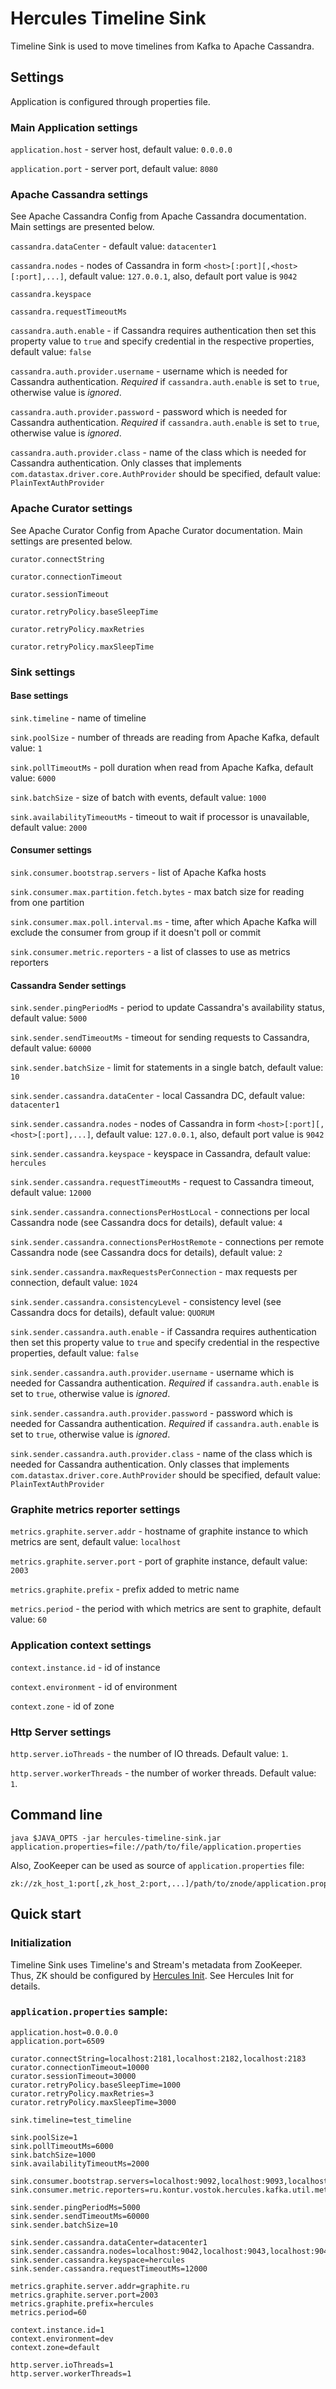# Hercules Timeline Sink
Timeline Sink is used to move timelines from Kafka to Apache Cassandra.

## Settings
Application is configured through properties file.

### Main Application settings
`application.host` - server host, default value: `0.0.0.0`

`application.port` - server port, default value: `8080`

### Apache Cassandra settings 
See Apache Cassandra Config from Apache Cassandra documentation. Main settings are presented below.

`cassandra.dataCenter` - default value: `datacenter1`

`cassandra.nodes` - nodes of Cassandra in form `<host>[:port][,<host>[:port],...]`, default value: `127.0.0.1`,
also, default port value is `9042`

`cassandra.keyspace`

`cassandra.requestTimeoutMs`

`cassandra.auth.enable` - if Cassandra requires authentication then set this property value to `true`
and specify credential in the respective properties, default value: `false`

`cassandra.auth.provider.username` - username which is needed for Cassandra authentication.
*Required* if `cassandra.auth.enable` is set to `true`, otherwise value is *ignored*.

`cassandra.auth.provider.password` - password which is needed for Cassandra authentication.
*Required* if `cassandra.auth.enable` is set to `true`, otherwise value is *ignored*.

`cassandra.auth.provider.class` - name of the class which is needed for Cassandra authentication.
Only classes that implements `com.datastax.driver.core.AuthProvider` should be specified, default value: `PlainTextAuthProvider`

### Apache Curator settings
See Apache Curator Config from Apache Curator documentation. Main settings are presented below.

`curator.connectString`

`curator.connectionTimeout`

`curator.sessionTimeout`

`curator.retryPolicy.baseSleepTime`

`curator.retryPolicy.maxRetries`

`curator.retryPolicy.maxSleepTime`

### Sink settings
#### Base settings
`sink.timeline` - name of timeline

`sink.poolSize` - number of threads are reading from Apache Kafka, default value: `1`

`sink.pollTimeoutMs` - poll duration when read from Apache Kafka, default value: `6000`

`sink.batchSize` - size of batch with events, default value: `1000`

`sink.availabilityTimeoutMs` - timeout to wait if processor is unavailable, default value: `2000`

#### Consumer settings
`sink.consumer.bootstrap.servers` - list of Apache Kafka hosts

`sink.consumer.max.partition.fetch.bytes` - max batch size for reading from one partition

`sink.consumer.max.poll.interval.ms` - time, after which Apache Kafka will exclude the consumer from group if it doesn't poll or commit

`sink.consumer.metric.reporters` - a list of classes to use as metrics reporters 

#### Cassandra Sender settings
`sink.sender.pingPeriodMs` - period to update Cassandra's availability status, default value: `5000`

`sink.sender.sendTimeoutMs` - timeout for sending requests to Cassandra, default value: `60000`

`sink.sender.batchSize` - limit for statements in a single batch, default value: `10`

`sink.sender.cassandra.dataCenter` - local Cassandra DC, default value: `datacenter1`

`sink.sender.cassandra.nodes` - nodes of Cassandra in form `<host>[:port][,<host>[:port],...]`, default value: `127.0.0.1`,
 also, default port value is `9042`

`sink.sender.cassandra.keyspace` - keyspace in Cassandra, default value: `hercules`

`sink.sender.cassandra.requestTimeoutMs` - request to Cassandra timeout, default value: `12000`

`sink.sender.cassandra.connectionsPerHostLocal` - connections per local Cassandra node (see Cassandra docs for details), default value: `4`

`sink.sender.cassandra.connectionsPerHostRemote` - connections per remote Cassandra node (see Cassandra docs for details), default value: `2`

`sink.sender.cassandra.maxRequestsPerConnection` - max requests per connection, default value: `1024`

`sink.sender.cassandra.consistencyLevel` - consistency level (see Cassandra docs for details), default value: `QUORUM`

`sink.sender.cassandra.auth.enable` - if Cassandra requires authentication then set this property value to `true`
and specify credential in the respective properties, default value: `false`

`sink.sender.cassandra.auth.provider.username` - username which is needed for Cassandra authentication.
*Required* if `cassandra.auth.enable` is set to `true`, otherwise value is *ignored*.

`sink.sender.cassandra.auth.provider.password` - password which is needed for Cassandra authentication.
*Required* if `cassandra.auth.enable` is set to `true`, otherwise value is *ignored*.

`sink.sender.cassandra.auth.provider.class` - name of the class which is needed for Cassandra authentication.
Only classes that implements `com.datastax.driver.core.AuthProvider` should be specified, default value: `PlainTextAuthProvider`

### Graphite metrics reporter settings
`metrics.graphite.server.addr` - hostname of graphite instance to which metrics are sent, default value: `localhost`

`metrics.graphite.server.port` - port of graphite instance, default value: `2003`

`metrics.graphite.prefix` - prefix added to metric name

`metrics.period` - the period with which metrics are sent to graphite, default value: `60`

### Application context settings
`context.instance.id` - id of instance

`context.environment` - id of environment

`context.zone` - id of zone

### Http Server settings
`http.server.ioThreads` - the number of IO threads. Default value: `1`.

`http.server.workerThreads` - the number of worker threads. Default value: `1`.

## Command line
`java $JAVA_OPTS -jar hercules-timeline-sink.jar application.properties=file://path/to/file/application.properties`

Also, ZooKeeper can be used as source of `application.properties` file:  
```
zk://zk_host_1:port[,zk_host_2:port,...]/path/to/znode/application.properties
```

## Quick start
### Initialization
Timeline Sink uses Timeline's and Stream's metadata from ZooKeeper. Thus, ZK should be configured by [Hercules Init](../hercules-init/README.md). See Hercules Init for details.

### `application.properties` sample:
```properties
application.host=0.0.0.0
application.port=6509

curator.connectString=localhost:2181,localhost:2182,localhost:2183
curator.connectionTimeout=10000
curator.sessionTimeout=30000
curator.retryPolicy.baseSleepTime=1000
curator.retryPolicy.maxRetries=3
curator.retryPolicy.maxSleepTime=3000

sink.timeline=test_timeline

sink.poolSize=1
sink.pollTimeoutMs=6000
sink.batchSize=1000
sink.availabilityTimeoutMs=2000

sink.consumer.bootstrap.servers=localhost:9092,localhost:9093,localhost:9094
sink.consumer.metric.reporters=ru.kontur.vostok.hercules.kafka.util.metrics.GraphiteReporter

sink.sender.pingPeriodMs=5000
sink.sender.sendTimeoutMs=60000
sink.sender.batchSize=10

sink.sender.cassandra.dataCenter=datacenter1
sink.sender.cassandra.nodes=localhost:9042,localhost:9043,localhost:9044
sink.sender.cassandra.keyspace=hercules
sink.sender.cassandra.requestTimeoutMs=12000

metrics.graphite.server.addr=graphite.ru
metrics.graphite.server.port=2003
metrics.graphite.prefix=hercules
metrics.period=60

context.instance.id=1
context.environment=dev
context.zone=default

http.server.ioThreads=1
http.server.workerThreads=1
```
